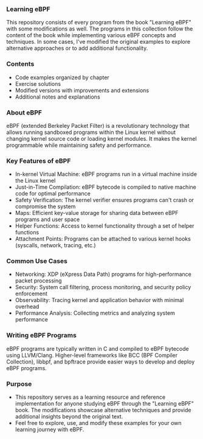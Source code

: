 
### Learning eBPF 
This repository consists of every program from the book "Learning eBPF" with some modifications as well.
The programs in this collection follow the content of the book while implementing various eBPF concepts and techniques. In some cases, I've modified the original examples to explore alternative approaches or to add additional functionality.

### Contents
- Code examples organized by chapter
- Exercise solutions
- Modified versions with improvements and extensions
- Additional notes and explanations

### About eBPF
eBPF (extended Berkeley Packet Filter) is a revolutionary technology that allows running sandboxed programs within the Linux kernel without changing kernel source code or loading kernel modules. It makes the kernel programmable while maintaining safety and performance.

### Key Features of eBPF
- In-kernel Virtual Machine: eBPF programs run in a virtual machine inside the Linux kernel
- Just-in-Time Compilation: eBPF bytecode is compiled to native machine code for optimal performance
- Safety Verification: The kernel verifier ensures programs can't crash or compromise the system
- Maps: Efficient key-value storage for sharing data between eBPF programs and user space
- Helper Functions: Access to kernel functionality through a set of helper functions
- Attachment Points: Programs can be attached to various kernel hooks (syscalls, network, tracing, etc.)

### Common Use Cases
- Networking: XDP (eXpress Data Path) programs for high-performance packet processing
- Security: System call filtering, process monitoring, and security policy enforcement
- Observability: Tracing kernel and application behavior with minimal overhead
- Performance Analysis: Collecting metrics and analyzing system performance

### Writing eBPF Programs
eBPF programs are typically written in C and compiled to eBPF bytecode using LLVM/Clang. Higher-level frameworks like BCC (BPF Compiler Collection), libbpf, and bpftrace provide easier ways to develop and deploy eBPF programs.

### Purpose
- This repository serves as a learning resource and reference implementation for anyone studying eBPF through the "Learning eBPF" book. The modifications showcase alternative techniques and provide additional insights beyond the original text.
- Feel free to explore, use, and modify these examples for your own learning journey with eBPF.


